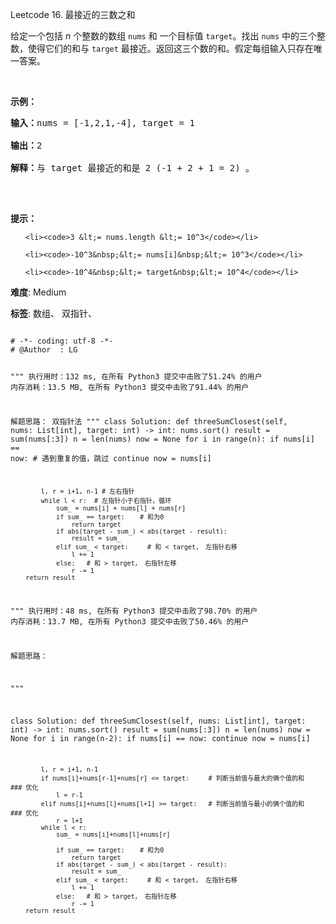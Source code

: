 Leetcode 16. 最接近的三数之和
<p>给定一个包括&nbsp;<em>n</em> 个整数的数组&nbsp;<code>nums</code><em>&nbsp;</em>和 一个目标值&nbsp;<code>target</code>。找出&nbsp;<code>nums</code><em>&nbsp;</em>中的三个整数，使得它们的和与&nbsp;<code>target</code>&nbsp;最接近。返回这三个数的和。假定每组输入只存在唯一答案。</p>


<p>&nbsp;</p>



<p><strong>示例：</strong></p>



<pre><strong>输入：</strong>nums = [-1,2,1,-4], target = 1

<strong>输出：</strong>2

<strong>解释：</strong>与 target 最接近的和是 2 (-1 + 2 + 1 = 2) 。

</pre>



<p>&nbsp;</p>



<p><strong>提示：</strong></p>



<ul>

	<li><code>3 &lt;= nums.length &lt;= 10^3</code></li>

	<li><code>-10^3&nbsp;&lt;= nums[i]&nbsp;&lt;= 10^3</code></li>

	<li><code>-10^4&nbsp;&lt;= target&nbsp;&lt;= 10^4</code></li>

</ul>





 **难度**: Medium



 **标签**: 数组、 双指针、 





<div class="hcb_wrap">
<pre class="prism undefined-numbers lang-python" data-lang="Python"><code>
# -*- coding: utf-8 -*-
# @Author  : LG

"""
执行用时：132 ms, 在所有 Python3 提交中击败了51.24% 的用户
内存消耗：13.5 MB, 在所有 Python3 提交中击败了91.44% 的用户

解题思路：
    双指针法
"""
class Solution:
    def threeSumClosest(self, nums: List[int], target: int) -> int:
        nums.sort()
        result = sum(nums[:3])
        n = len(nums)
        now = None
        for i in range(n):
            if nums[i] == now:  # 遇到重复的值，跳过
                continue
            now = nums[i]

            l, r = i+1, n-1 # 左右指针
            while l < r:  # 左指针小于右指针，循环
                sum_ = nums[i] + nums[l] + nums[r]
                if sum_ == target:    # 和为0
                    return target
                if abs(target - sum_) < abs(target - result):
                    result = sum_
                elif sum_ < target:     # 和 < target， 左指针右移
                    l += 1
                else:   # 和 > target， 右指针左移
                    r -= 1
        return result

"""
执行用时：48 ms, 在所有 Python3 提交中击败了98.70% 的用户
内存消耗：13.7 MB, 在所有 Python3 提交中击败了50.46% 的用户

解题思路：
    
"""

class Solution:
    def threeSumClosest(self, nums: List[int], target: int) -> int:
        nums.sort()
        result = sum(nums[:3])
        n = len(nums)
        now = None
        for i in range(n-2):
            if nums[i] == now:
                continue
            now = nums[i]

            l, r = i+1, n-1
            if nums[i]+nums[r-1]+nums[r] <= target:     # 判断当前值与最大的俩个值的和    ### 优化
                l = r-1
            elif nums[i]+nums[l]+nums[l+1] >= target:   # 判断当前值与最小的俩个值的和    ### 优化
                r = l+1
            while l < r:
                sum_ = nums[i]+nums[l]+nums[r]

                if sum_ == target:    # 和为0
                    return target
                if abs(target - sum_) < abs(target - result):
                    result = sum_
                elif sum_ < target:     # 和 < target， 左指针右移
                    l += 1
                else:   # 和 > target， 右指针左移
                    r -= 1
        return result
</code></pre></div>
